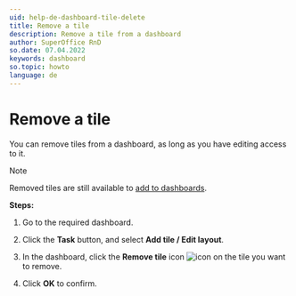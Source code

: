```yaml
---
uid: help-de-dashboard-tile-delete
title: Remove a tile
description: Remove a tile from a dashboard
author: SuperOffice RnD
so.date: 07.04.2022
keywords: dashboard
so.topic: howto
language: de
---
```


# Remove a tile

You can remove tiles from a dashboard, as long as you have editing access to it.

> [!NOTE]
> Removed tiles are still available to [add to dashboards][1].

**Steps:**

1. Go to the required dashboard.

2. Click the **Task** button, and select **Add tile / Edit layout**.

3. In the dashboard, click the **Remove tile** icon ![icon][img1] on the tile you want to remove.

4. Click **OK** to confirm.

<!-- Referenced links -->
[1]: add-tile.md

<!-- Referenced images -->
[img1]: ../../../../common/icons/delete-circle-red.png

